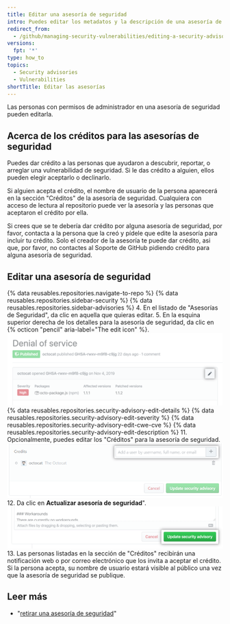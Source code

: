 ```yaml
---
title: Editar una asesoría de seguridad
intro: Puedes editar los metadatos y la descripción de una asesoría de seguridad si necesitas actualizar los detalles o corregir los errores en la misma.
redirect_from:
  - /github/managing-security-vulnerabilities/editing-a-security-advisory
versions:
  fpt: '*'
type: how_to
topics:
  - Security advisories
  - Vulnerabilities
shortTitle: Editar las asesorías
---
```


Las personas con permisos de administrador en una asesoría de seguridad pueden editarla.

## Acerca de los créditos para las asesorías de seguridad

Puedes dar crédito a las personas que ayudaron a descubrir, reportar, o arreglar una vulnerabilidad de seguridad. Si le das crédito a alguien, ellos pueden elegir aceptarlo o declinarlo.

Si alguien acepta el crédito, el nombre de usuario de la persona aparecerá en la sección "Créditos" de la asesoría de seguridad. Cualquiera con acceso de lectura al repositorio puede ver la asesoría y las personas que aceptaron el crédito por ella.

Si crees que se te debería dar crédito por alguna asesoría de seguridad, por favor, contacta a la persona que la creó y pídele que edite la asesoría para incluir tu crédito. Solo el creador de la asesoría te puede dar crédito, asi que, por favor, no contactes al Soporte de GitHub pidiendo crédito para alguna asesoría de seguridad.

## Editar una asesoría de seguridad

{% data reusables.repositories.navigate-to-repo %}
{% data reusables.repositories.sidebar-security %}
{% data reusables.repositories.sidebar-advisories %}
4. En el listado de "Asesorías de Seguridad", da clic en aquella que quieras editar.
5. En la esquina superior derecha de los detalles para la asesoría de seguridad, da clic en {% octicon "pencil" aria-label="The edit icon" %}. ![Botón de editar para una asesoría de seguridad](/assets/images/help/security/security-advisory-edit-button.png)
{% data reusables.repositories.security-advisory-edit-details %}
{% data reusables.repositories.security-advisory-edit-severity %}
{% data reusables.repositories.security-advisory-edit-cwe-cve %}
{% data reusables.repositories.security-advisory-edit-description %}
11. Opcionalmente, puedes editar los "Créditos" para la asesoría de seguridad. ![Créditos para una asesoría de seguridad](/assets/images/help/security/security-advisory-credits.png)
12. Da clic en **Actualizar asesoría de seguridad**". !["Update security advisory" button](/assets/images/help/security/update-advisory-button.png)
13. Las personas listadas en la sección de "Créditos" recibirán una notificación web o por correo electrónico que los invita a aceptar el crédito. Si la persona acepta, su nombre de usuario estará visible al público una vez que la asesoría de seguridad se publique.

## Leer más

- "[retirar una asesoría de seguridad](/github/managing-security-vulnerabilities/withdrawing-a-security-advisory)"

